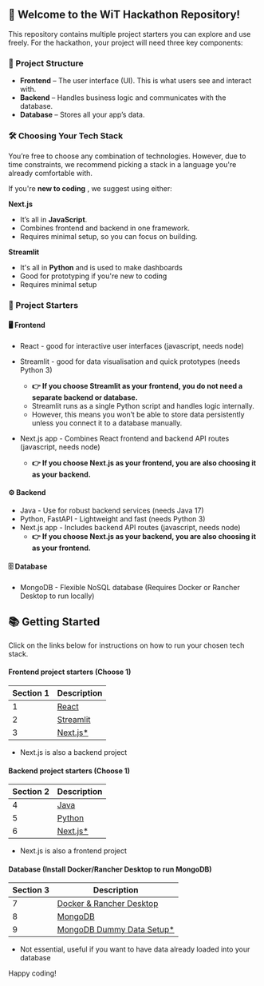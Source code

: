 ## 🚀 Welcome to the WiT Hackathon Repository!

This repository contains multiple project starters you can explore and use freely.
For the hackathon, your project will need three key components:

### 🧩 Project Structure

- **Frontend** – The user interface (UI). This is what users see and interact with.
- **Backend** – Handles business logic and communicates with the database.
- **Database** – Stores all your app’s data.


### 🛠 Choosing Your Tech Stack
You’re free to choose any combination of technologies. However, due to time constraints, we recommend picking a stack in a language you're already comfortable with.

If you're **new to coding** , we suggest using either:

**Next.js**
- It’s all in **JavaScript**.
- Combines frontend and backend in one framework.
- Requires minimal setup, so you can focus on building.

**Streamlit**
- It's all in **Python** and is used to make dashboards
- Good for prototyping if you're new to coding
- Requires minimal setup

### 🎯 Project Starters

#### 🖥️ Frontend
- React - good for interactive user interfaces (javascript, needs node)
- Streamlit - good for data visualisation and quick prototypes (needs Python 3)
    - **👉 If you choose Streamlit as your frontend, you do not need a separate backend or database.**
    - Streamlit runs as a single Python script and handles logic internally.
    - However, this means you won’t be able to store data persistently unless you connect it to a database manually.

- Next.js app - Combines React frontend and backend API routes (javascript, needs node)
   -  **👉 If you choose Next.js as your frontend, you are also choosing it as your backend.**


#### ⚙️ Backend
- Java - Use for robust backend services (needs Java 17)
- Python, FastAPI - Lightweight and fast (needs Python 3)
- Next.js app - Includes backend API routes (javascript, needs node)
    - **👉 If you choose Next.js as your backend, you are also choosing it as your frontend.**

#### 🗄️ Database
- MongoDB - Flexible NoSQL database (Requires Docker or Rancher Desktop to run locally)

## 📚 Getting Started

Click on the links below for instructions on how to run your chosen tech stack.

#### Frontend project starters (Choose 1)
| Section 1 | Description                                                   |
| --------- | ------------------------------------------------------------- |
| 1         | [React](./docs/REACT.md)                                      |
| 2         | [Streamlit](./docs/STREAMLIT.md)                              |
| 3         | [Next.js*](./docs/NEXTJS.md)                                  |

* Next.js is also a backend project

#### Backend project starters (Choose 1)

| Section 2 | Description                                                   |
| --------- | ------------------------------------------------------------- |
| 4         | [Java ](./docs/JAVA.md)                                       |
| 5         | [Python](./docs/PYTHON.md)                                    |
| 6         | [Next.js*](./docs/NEXTJS.md)                                  |

* Next.js is also a frontend project

#### Database (Install Docker/Rancher Desktop to run MongoDB)

| Section 3 | Description                                                   |
| --------- | ------------------------------------------------------------- |
| 7         | [Docker & Rancher Desktop](./docs/DOCKER_RANCHER_DESKTOP)     |
| 8         | [MongoDB ](./docs/MONGODB.md)                                 | 
| 9         | [MongoDB Dummy Data Setup*](./docs/MONGODB_DATA_SETUP.md)     | 

* Not essential, useful if you want to have data already loaded into your database 

Happy coding!